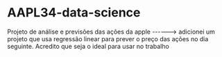 # AAPL34-data-science
Projeto de análise e previsões das ações da apple
------>
adicionei um projeto que usa regressão linear para prever o preço das ações no dia seguinte. Acredito que seja o ideal para usar no trabalho
